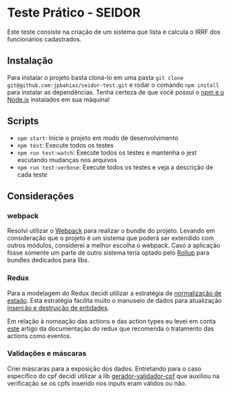 # Teste Prático - SEIDOR
Este teste consiste na criação de um sistema que lista e calcula o IRRF dos funcionários cadastrados.

## Instalação
Para instalar o projeto basta cloná-lo em uma pasta `git clone git@github.com:jpbahiaz/seidor-test.git` e rodar o comando `npm install` para instalar as dependências. Tenha certeza de que você possui o [npm e o Node.js](https://www.npmjs.com/get-npm) instalados em sua máquina!

## Scripts
- `npm start`: Inicie o projeto em modo de desenvolvimento
- `npm test`: Execute todos os testes
- `npm run test:watch`: Execute todos os testes e mantenha o jest escutando mudanças nos arquivos
- `npm run test:verbose`: Execute todos os testes e veja a descrição de cada teste

## Considerações
### webpack
Resolvi utilizar o [Webpack](https://webpack.js.org/) para realizar o bundle do projeto. Levando em consideração que o projeto é um sistema que poderá ser extendido com outros módulos, considerei a melhor escolha o webpack. Caso a aplicação fosse somente um parte de outro sistema teria optado pelo [Rollup](https://rollupjs.org/) para bundles dedicados para libs.

### Redux
Para a modelagem do Redux decidi utilizar a estratégia de [normalização de estado](https://redux.js.org/recipes/structuring-reducers/normalizing-state-shape). Esta estratégia facilita muito o manuseio de dados para atualização [inserção e destruição de entidades](https://redux.js.org/recipes/structuring-reducers/updating-normalized-data).

Em relação à nomeação das actions e das action types eu levei em conta [este](https://redux.js.org/style-guide/style-guide#model-actions-as-events-not-setters) artigo da documentação do redux que recomenda o tratamento das actions como eventos.

### Validações e máscaras
Criei máscaras para a exposição dos dados. Entretando para o caso específico do cpf decidi utilizar a lib [gerador-validador-cpf](https://github.com/tiagoporto/gerador-validador-cpf) que auxiliou na verificação se os cpfs inserido nos inputs eram válidos ou não.